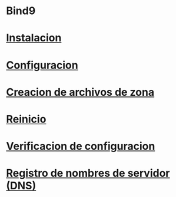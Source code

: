 # Bind9
# [Instalacion](instalacion.md)
# [Configuracion](configuracion.md)
# [Creacion de archivos de zona](creacion.md)
# [Reinicio](reinicio.md)
# [Verificacion de configuracion](verificacion.md)
# [Registro de nombres de servidor (DNS)](registro.md)
